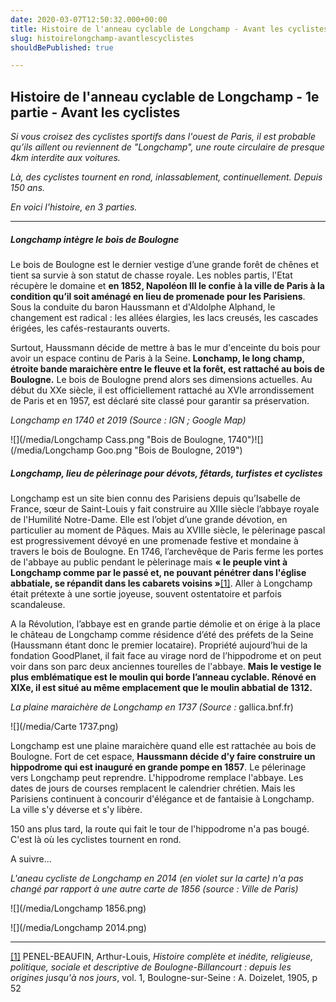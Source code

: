 ```yaml
---
date: 2020-03-07T12:50:32.000+00:00
title: Histoire de l'anneau cyclable de Longchamp - Avant les cyclistes - 1/3
slug: histoirelongchamp-avantlescyclistes
shouldBePublished: true

---
```

## Histoire de l'anneau cyclable de Longchamp - 1e partie - Avant les cyclistes

_Si vous croisez des cyclistes sportifs dans l'ouest de Paris, il est probable qu’ils aillent ou reviennent de "Longchamp", une route circulaire de presque 4km interdite aux voitures._

_Là, des cyclistes tournent en rond, inlassablement, continuellement. Depuis 150 ans._

_En voici l'histoire, en 3 parties._

***

##### Longchamp intègre le bois de Boulogne

Le bois de Boulogne est le dernier vestige d’une grande forêt de chênes et tient sa survie à son statut de chasse royale. Les nobles partis, l'Etat récupère le domaine et **en 1852, Napoléon III le confie à la ville de Paris à la condition qu’il soit aménagé en lieu de promenade pour les Parisiens**. Sous la conduite du baron Haussmann et d'Aldolphe Alphand, le changement est radical : les allées élargies, les lacs creusés, les cascades érigées, les cafés-restaurants ouverts.

Surtout, Haussmann décide de mettre à bas le mur d'enceinte du bois pour avoir un espace continu de Paris à la Seine. **Lonchamp, le long champ, étroite bande maraichère entre le fleuve et la forêt, est rattaché au bois de Boulogne.** Le bois de Boulogne prend alors ses dimensions actuelles. Au début du XXe siècle, il est officiellement rattaché au XVIe arrondissement de Paris et en 1957, est déclaré site classé pour garantir sa préservation.

_Longchamp en 1740 et 2019 (Source : IGN ; Google Map)_

![](/media/Longchamp Cass.png "Bois de Boulogne, 1740")![](/media/Longchamp Goo.png "Bois de Boulogne, 2019")

##### Longchamp, lieu de pèlerinage pour dévots, fêtards, turfistes et cyclistes

Longchamp est un site bien connu des Parisiens depuis qu’Isabelle de France, sœur de Saint-Louis y fait construire au XIIIe siècle l’abbaye royale de l'Humilité Notre-Dame. Elle est l’objet d’une grande dévotion, en particulier au moment de Pâques. Mais au XVIIIe siècle, le pèlerinage pascal est progressivement dévoyé en une promenade festive et mondaine à travers le bois de Boulogne. En 1746, l’archevêque de Paris ferme les portes de l'abbaye au public pendant le pèlerinage mais **« le peuple vint à Longchamp comme par le passé et, ne pouvant pénétrer dans l'église abbatiale, se répandit dans les cabarets voisins »**[\[1\]](#_ftn1). Aller à Longchamp était prétexte à une sortie joyeuse, souvent ostentatoire et parfois scandaleuse.

A la Révolution, l’abbaye est en grande partie démolie et on érige à la place le château de Longchamp comme résidence d’été des préfets de la Seine (Haussmann étant donc le premier locataire). Propriété aujourd’hui de la fondation GoodPlanet, il fait face au virage nord de l’hippodrome et on peut voir dans son parc deux anciennes tourelles de l'abbaye. **Mais le vestige le plus emblématique est le moulin qui borde l’anneau cyclable. Rénové en XIXe, il est situé au même emplacement que le moulin abbatial de 1312.**

_La plaine maraichère de Longchamp en 1737 (Source :_ gallica.bnf.fr)

![](/media/Carte 1737.png)

Longchamp est une plaine maraichère quand elle est rattachée au bois de Boulogne. Fort de cet espace, **Haussmann décide d'y faire construire un hippodrome qui est inauguré en grande pompe en 1857**. Le pélerinage vers Longchamp peut reprendre. L'hippodrome remplace l'abbaye. Les dates de jours de courses remplacent le calendrier chrétien. Mais les Parisiens continuent à concourir d'élégance et de fantaisie à Longchamp. La ville s'y déverse et s'y libère.

150 ans plus tard, la route qui fait le tour de l'hippodrome n'a pas bougé. C'est là où les cyclistes tournent en rond.

A suivre...

_L'aneau cycliste de Longchamp en 2014 (en violet sur la carte) n'a pas changé par rapport à une autre carte de 1856 (source : Ville de Paris)_

![](/media/Longchamp 1856.png)

![](/media/Longchamp 2014.png)

***

[\[1\]](#_ftnref1) PENEL-BEAUFIN, Arthur-Louis, _Histoire complète et inédite, religieuse, politique, sociale et descriptive de Boulogne-Billancourt : depuis les origines jusqu'à nos jours_, vol. 1, Boulogne-sur-Seine : A. Doizelet, 1905, p 52